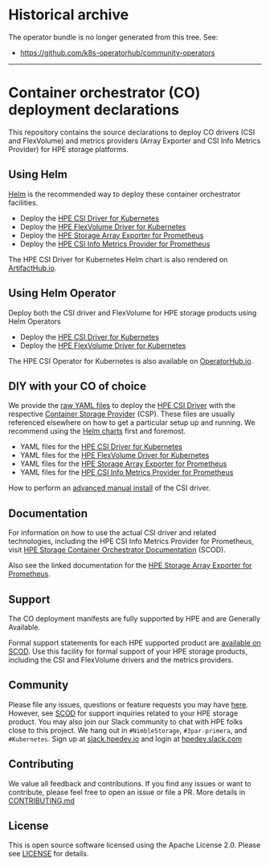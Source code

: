 # Historical archive

The operator bundle is no longer generated from this tree. See:

- https://github.com/k8s-operatorhub/community-operators

---

# Container orchestrator (CO) deployment declarations

This repository contains the source declarations to deploy CO drivers (CSI and FlexVolume) and metrics providers (Array Exporter and CSI Info Metrics Provider) for HPE storage platforms.

## Using Helm

[Helm](https://helm.sh) is the recommended way to deploy these container orchestrator facilities.

- Deploy the [HPE CSI Driver for Kubernetes](helm/charts/hpe-csi-driver)
- Deploy the [HPE FlexVolume Driver for Kubernetes](helm/charts/hpe-flexvolume-driver)
- Deploy the [HPE Storage Array Exporter for Prometheus](helm/charts/hpe-array-exporter)
- Deploy the [HPE CSI Info Metrics Provider for Prometheus](helm/charts/hpe-csi-info-metrics)

The HPE CSI Driver for Kubernetes Helm chart is also rendered on [ArtifactHub.io](https://artifacthub.io/packages/helm/hpe-storage/hpe-csi-driver).

## Using Helm Operator

Deploy both the CSI driver and FlexVolume for HPE storage products using Helm Operators

- Deploy the [HPE CSI Driver for Kubernetes](operators/hpe-csi-operator)
- Deploy the [HPE FlexVolume Driver for Kubernetes](operators/hpe-flexvolume-operator)

The HPE CSI Operator for Kubernetes is also available on [OperatorHub.io](https://operatorhub.io/operator/hpe-csi-operator).

## DIY with your CO of choice

We provide the [raw YAML files](yaml) to deploy the [HPE CSI Driver](https://github.com/hpe-storage/csi-driver) with the respective [Container Storage Provider](https://github.com/hpe-storage/container-storage-provider) (CSP). These files are usually referenced elsewhere on how to get a particular setup up and running. We recommend using the [Helm charts](helm/charts) first and foremost.

- YAML files for the [HPE CSI Driver for Kubernetes](yaml/csi-driver)
- YAML files for the [HPE FlexVolume Driver for Kubernetes](yaml/flexvolume-driver)
- YAML files for the [HPE Storage Array Exporter for Prometheus](yaml/array-exporter)
- YAML files for the [HPE CSI Info Metrics Provider for Prometheus](yaml/csi-info-metrics)

How to perform an [advanced manual install](https://scod.hpedev.io/csi_driver/deployment.html#advanced_install) of the CSI driver.

## Documentation

For information on how to use the actual CSI driver and related technologies, including the HPE CSI Info Metrics Provider for Prometheus, visit [HPE Storage Container Orchestrator Documentation](https://scod.hpedev.io) (SCOD).

Also see the linked documentation for the [HPE Storage Array Exporter for Prometheus](https://hpe-storage.github.io/array-exporter).

## Support

The CO deployment manifests are fully supported by HPE and are Generally Available.

Formal support statements for each HPE supported product are [available on SCOD](https://scod.hpedev.io/legal/support). Use this facility for formal support of your HPE storage products, including the CSI and FlexVolume drivers and the metrics providers.

## Community

Please file any issues, questions or feature requests you may have [here](https://github.com/hpe-storage/co-deployments/issues). However, see [SCOD](https://scod.hpedev.io/legal/support) for support inquiries related to your HPE storage product. You may also join our Slack community to chat with HPE folks close to this project. We hang out in `#NimbleStorage`, `#3par-primera`, and `#Kubernetes`. Sign up at [slack.hpedev.io](https://slack.hpedev.io/) and login at [hpedev.slack.com](https://hpedev.slack.com/)

## Contributing

We value all feedback and contributions. If you find any issues or want to contribute, please feel free to open an issue or file a PR. More details in [CONTRIBUTING.md](CONTRIBUTING.md)

## License

This is open source software licensed using the Apache License 2.0. Please see [LICENSE](LICENSE) for details.
